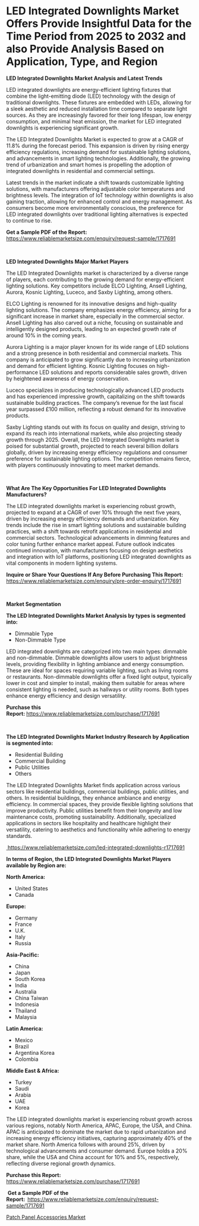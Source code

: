 <p><h1>LED Integrated Downlights Market Offers Provide Insightful Data for the Time Period from 2025 to 2032 and also Provide Analysis Based on Application, Type, and Region</h1></p><p><strong>LED Integrated Downlights Market Analysis and Latest Trends</strong></p>
<p><p>LED integrated downlights are energy-efficient lighting fixtures that combine the light-emitting diode (LED) technology with the design of traditional downlights. These fixtures are embedded with LEDs, allowing for a sleek aesthetic and reduced installation time compared to separate light sources. As they are increasingly favored for their long lifespan, low energy consumption, and minimal heat emission, the market for LED integrated downlights is experiencing significant growth.</p><p>The LED Integrated Downlights Market is expected to grow at a CAGR of 11.8% during the forecast period. This expansion is driven by rising energy efficiency regulations, increasing demand for sustainable lighting solutions, and advancements in smart lighting technologies. Additionally, the growing trend of urbanization and smart homes is propelling the adoption of integrated downlights in residential and commercial settings. </p><p>Latest trends in the market indicate a shift towards customizable lighting solutions, with manufacturers offering adjustable color temperatures and brightness levels. The integration of IoT technology within downlights is also gaining traction, allowing for enhanced control and energy management. As consumers become more environmentally conscious, the preference for LED integrated downlights over traditional lighting alternatives is expected to continue to rise.</p></p>
<p><strong>Get a Sample PDF of the Report:&nbsp;</strong> <a href="https://www.reliablemarketsize.com/enquiry/request-sample/1717691?utm_campaign=973&utm_medium=2&utm_source=Github&utm_content=ia&utm_term=13022025&utm_id=led-integrated-downlights">https://www.reliablemarketsize.com/enquiry/request-sample/1717691</a></p>
<p>&nbsp;</p>
<p><strong>LED Integrated Downlights Major Market Players</strong></p>
<p><p>The LED Integrated Downlights market is characterized by a diverse range of players, each contributing to the growing demand for energy-efficient lighting solutions. Key competitors include ELCO Lighting, Ansell Lighting, Aurora, Kosnic Lighting, Luceco, and Saxby Lighting, among others.</p><p>ELCO Lighting is renowned for its innovative designs and high-quality lighting solutions. The company emphasizes energy efficiency, aiming for a significant increase in market share, especially in the commercial sector. Ansell Lighting has also carved out a niche, focusing on sustainable and intelligently designed products, leading to an expected growth rate of around 10% in the coming years.</p><p>Aurora Lighting is a major player known for its wide range of LED solutions and a strong presence in both residential and commercial markets. This company is anticipated to grow significantly due to increasing urbanization and demand for efficient lighting. Kosnic Lighting focuses on high-performance LED solutions and reports considerable sales growth, driven by heightened awareness of energy conservation.</p><p>Luceco specializes in producing technologically advanced LED products and has experienced impressive growth, capitalizing on the shift towards sustainable building practices. The company’s revenue for the last fiscal year surpassed £100 million, reflecting a robust demand for its innovative products.</p><p>Saxby Lighting stands out with its focus on quality and design, striving to expand its reach into international markets, while also projecting steady growth through 2025. Overall, the LED Integrated Downlights market is poised for substantial growth, projected to reach several billion dollars globally, driven by increasing energy efficiency regulations and consumer preference for sustainable lighting options. The competition remains fierce, with players continuously innovating to meet market demands.</p></p>
<p>&nbsp;</p>
<p><strong>What Are The Key Opportunities For LED Integrated Downlights Manufacturers?</strong></p>
<p><p>The LED integrated downlights market is experiencing robust growth, projected to expand at a CAGR of over 10% through the next five years, driven by increasing energy efficiency demands and urbanization. Key trends include the rise in smart lighting solutions and sustainable building practices, with a shift towards retrofit applications in residential and commercial sectors. Technological advancements in dimming features and color tuning further enhance market appeal. Future outlook indicates continued innovation, with manufacturers focusing on design aesthetics and integration with IoT platforms, positioning LED integrated downlights as vital components in modern lighting systems.</p></p>
<p><strong>Inquire or Share Your Questions If Any Before Purchasing This Report:</strong> <a href="https://www.reliablemarketsize.com/enquiry/pre-order-enquiry/1717691?utm_campaign=973&utm_medium=2&utm_source=Github&utm_content=ia&utm_term=13022025&utm_id=led-integrated-downlights">https://www.reliablemarketsize.com/enquiry/pre-order-enquiry/1717691</a></p>
<p>&nbsp;</p>
<p><strong>Market Segmentation</strong></p>
<p><strong>The LED Integrated Downlights Market Analysis by types is segmented into:</strong></p>
<p><ul><li>Dimmable Type</li><li>Non-Dimmable Type</li></ul></p>
<p><p>LED integrated downlights are categorized into two main types: dimmable and non-dimmable. Dimmable downlights allow users to adjust brightness levels, providing flexibility in lighting ambiance and energy consumption. These are ideal for spaces requiring variable lighting, such as living rooms or restaurants. Non-dimmable downlights offer a fixed light output, typically lower in cost and simpler to install, making them suitable for areas where consistent lighting is needed, such as hallways or utility rooms. Both types enhance energy efficiency and design versatility.</p></p>
<p><strong>Purchase this Report:&nbsp;</strong><a href="https://www.reliablemarketsize.com/purchase/1717691?utm_campaign=973&utm_medium=2&utm_source=Github&utm_content=ia&utm_term=13022025&utm_id=led-integrated-downlights">https://www.reliablemarketsize.com/purchase/1717691</a></p>
<p>&nbsp;</p>
<p><strong>The LED Integrated Downlights Market Industry Research by Application is segmented into:</strong></p>
<p><ul><li>Residential Building</li><li>Commercial Building</li><li>Public Utilities</li><li>Others</li></ul></p>
<p><p>The LED Integrated Downlights Market finds application across various sectors like residential buildings, commercial buildings, public utilities, and others. In residential buildings, they enhance ambiance and energy efficiency. In commercial spaces, they provide flexible lighting solutions that improve productivity. Public utilities benefit from their longevity and low maintenance costs, promoting sustainability. Additionally, specialized applications in sectors like hospitality and healthcare highlight their versatility, catering to aesthetics and functionality while adhering to energy standards.</p></p>
<p><a href="https://www.reliablemarketsize.com/led-integrated-downlights-r1717691?utm_campaign=973&utm_medium=2&utm_source=Github&utm_content=ia&utm_term=13022025&utm_id=led-integrated-downlights">&nbsp;https://www.reliablemarketsize.com/led-integrated-downlights-r1717691</a></p>
<p><strong>In terms of Region, the LED Integrated Downlights Market Players available by Region are:</strong></p>
<p>
    <p> <strong> North America: </strong>
        <ul>
            <li>United States</li>
            <li>Canada</li>
        </ul>
        </p> 
    <p> <strong> Europe: </strong>
        <ul>
            <li>Germany</li>
            <li>France</li>
            <li>U.K.</li>
            <li>Italy</li>
            <li>Russia</li>
        </ul>
        </p> 
    <p> <strong> Asia-Pacific: </strong>
        <ul>
            <li>China</li>
            <li>Japan</li>
            <li>South Korea</li>
            <li>India</li>
            <li>Australia</li>
            <li>China Taiwan</li>
            <li>Indonesia</li>
            <li>Thailand</li>
            <li>Malaysia</li>
        </ul>
        </p> 
    <p> <strong> Latin America: </strong>
        <ul>
            <li>Mexico</li>
            <li>Brazil</li>
            <li>Argentina Korea</li>
            <li>Colombia</li>
        </ul>
        </p> 
    <p> <strong> Middle East & Africa: </strong>
        <ul>
            <li>Turkey</li>
            <li>Saudi</li>
            <li>Arabia</li>
            <li>UAE</li>
            <li>Korea</li>
        </ul>
    </p>
    </p>
<p><p>The LED integrated downlights market is experiencing robust growth across various regions, notably North America, APAC, Europe, the USA, and China. APAC is anticipated to dominate the market due to rapid urbanization and increasing energy efficiency initiatives, capturing approximately 40% of the market share. North America follows with around 25%, driven by technological advancements and consumer demand. Europe holds a 20% share, while the USA and China account for 10% and 5%, respectively, reflecting diverse regional growth dynamics.</p></p>
<p><strong>Purchase this Report: </strong><a href="https://www.reliablemarketsize.com/purchase/1717691?utm_campaign=973&utm_medium=2&utm_source=Github&utm_content=ia&utm_term=13022025&utm_id=led-integrated-downlights">https://www.reliablemarketsize.com/purchase/1717691</a></p>
<p>&nbsp;<strong>Get a Sample PDF of the Report:&nbsp;&nbsp;</strong><a href="https://www.reliablemarketsize.com/enquiry/request-sample/1717691?utm_campaign=973&utm_medium=2&utm_source=Github&utm_content=ia&utm_term=13022025&utm_id=led-integrated-downlights">https://www.reliablemarketsize.com/enquiry/request-sample/1717691</a></p>
<p><strong></strong></p>
<p><p><a href="https://github.com/castoriffic/Market-Research-Report-List-5/blob/main/patch-panel-accessories-market.md?utm_campaign=973&utm_medium=2&utm_source=Github&utm_content=ia&utm_term=13022025&utm_id=led-integrated-downlights">Patch Panel Accessories Market</a></p></p>
